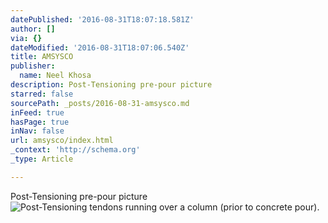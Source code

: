 ```yaml
---
datePublished: '2016-08-31T18:07:18.581Z'
author: []
via: {}
dateModified: '2016-08-31T18:07:06.540Z'
title: AMSYSCO
publisher:
  name: Neel Khosa
description: Post-Tensioning pre-pour picture
starred: false
sourcePath: _posts/2016-08-31-amsysco.md
inFeed: true
hasPage: true
inNav: false
url: amsysco/index.html
_context: 'http://schema.org'
_type: Article

---
```

Post-Tensioning pre-pour picture
![Post-Tensioning tendons running over a column (prior to concrete pour).](https://the-grid-user-content.s3-us-west-2.amazonaws.com/9a72063e-1a3b-4e09-a05d-b33b9f71b8af.jpg)